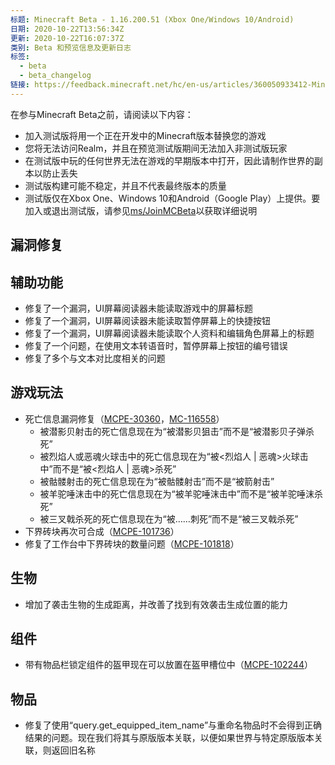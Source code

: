 ```yaml
---
标题: Minecraft Beta - 1.16.200.51 (Xbox One/Windows 10/Android)
日期: 2020-10-22T13:56:34Z
更新: 2020-10-22T16:07:37Z
类别: Beta 和预览信息及更新日志
标签:
  - beta
  - beta_changelog
链接: https://feedback.minecraft.net/hc/en-us/articles/360050933412-Minecraft-Beta-1-16-200-51-Xbox-One-Windows-10-Android
---
```


在参与Minecraft Beta之前，请阅读以下内容：

- 加入测试版将用一个正在开发中的Minecraft版本替换您的游戏
- 您将无法访问Realm，并且在预览测试版期间无法加入非测试版玩家
- 在测试版中玩的任何世界无法在游戏的早期版本中打开，因此请制作世界的副本以防止丢失
- 测试版构建可能不稳定，并且不代表最终版本的质量
- 测试版仅在Xbox One、Windows 10和Android（Google Play）上提供。要加入或退出测试版，请参见[ms/JoinMCBeta](https://aka.ms/JoinMCBeta)以获取详细说明

## 漏洞修复

## 辅助功能

- 修复了一个漏洞，UI屏幕阅读器未能读取游戏中的屏幕标题
- 修复了一个漏洞，UI屏幕阅读器未能读取暂停屏幕上的快捷按钮
- 修复了一个漏洞，UI屏幕阅读器未能读取个人资料和编辑角色屏幕上的标题
- 修复了一个问题，在使用文本转语音时，暂停屏幕上按钮的编号错误
- 修复了多个与文本对比度相关的问题

## 游戏玩法

- 死亡信息漏洞修复（[MCPE-30360](https://bugs.mojang.com/browse/MCPE-30360)，[MC-116558](https://bugs.mojang.com/browse/MC-116558)）
  - 被潜影贝射击的死亡信息现在为“被潜影贝狙击”而不是“被潜影贝子弹杀死”
  - 被烈焰人或恶魂火球击中的死亡信息现在为“被\<烈焰人 \| 恶魂\>火球击中”而不是“被\<烈焰人 \| 恶魂\>杀死”
  - 被骷髅射击的死亡信息现在为“被骷髅射击”而不是“被箭射击”
  - 被羊驼唾沫击中的死亡信息现在为“被羊驼唾沫击中”而不是“被羊驼唾沫杀死”
  - 被三叉戟杀死的死亡信息现在为“被……刺死”而不是“被三叉戟杀死”
- 下界砖块再次可合成（[MCPE-101736](https://bugs.mojang.com/browse/MCPE-101736)）
- 修复了工作台中下界砖块的数量问题（[MCPE-101818](https://bugs.mojang.com/browse/MCPE-101818)）

## 生物

- 增加了袭击生物的生成距离，并改善了找到有效袭击生成位置的能力

## 组件

- 带有物品栏锁定组件的盔甲现在可以放置在盔甲槽位中（[MCPE-102244](https://bugs.mojang.com/browse/MCPE-102244)）

## 物品

- 修复了使用“query.get_equipped_item_name”与重命名物品时不会得到正确结果的问题。现在我们将其与原版版本关联，以便如果世界与特定原版版本关联，则返回旧名称